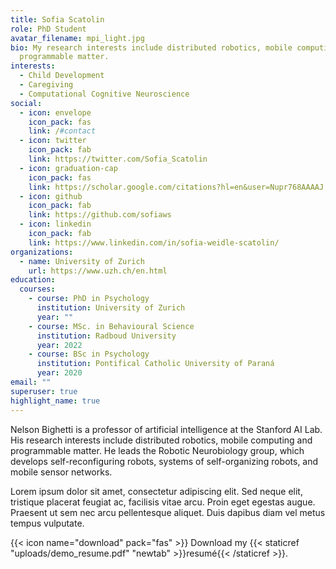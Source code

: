 ```yaml
---
title: Sofia Scatolin
role: PhD Student
avatar_filename: mpi_light.jpg
bio: My research interests include distributed robotics, mobile computing and
  programmable matter.
interests:
  - Child Development
  - Caregiving
  - Computational Cognitive Neuroscience
social:
  - icon: envelope
    icon_pack: fas
    link: /#contact
  - icon: twitter
    icon_pack: fab
    link: https://twitter.com/Sofia_Scatolin
  - icon: graduation-cap
    icon_pack: fas
    link: https://scholar.google.com/citations?hl=en&user=Nupr768AAAAJ
  - icon: github
    icon_pack: fab
    link: https://github.com/sofiaws
  - icon: linkedin
    icon_pack: fab
    link: https://www.linkedin.com/in/sofia-weidle-scatolin/
organizations:
  - name: University of Zurich
    url: https://www.uzh.ch/en.html
education:
  courses:
    - course: PhD in Psychology
      institution: University of Zurich
      year: ""
    - course: MSc. in Behavioural Science
      institution: Radboud University
      year: 2022
    - course: BSc in Psychology
      institution: Pontifical Catholic University of Paraná
      year: 2020
email: ""
superuser: true
highlight_name: true
---
```


Nelson Bighetti is a professor of artificial intelligence at the Stanford AI Lab. His research interests include distributed robotics, mobile computing and programmable matter. He leads the Robotic Neurobiology group, which develops self-reconfiguring robots, systems of self-organizing robots, and mobile sensor networks.

Lorem ipsum dolor sit amet, consectetur adipiscing elit. Sed neque elit, tristique placerat feugiat ac, facilisis vitae arcu. Proin eget egestas augue. Praesent ut sem nec arcu pellentesque aliquet. Duis dapibus diam vel metus tempus vulputate.

{{< icon name="download" pack="fas" >}} Download my {{< staticref "uploads/demo_resume.pdf" "newtab" >}}resumé{{< /staticref >}}.
